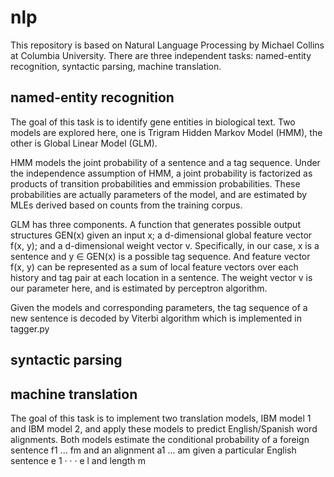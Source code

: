 # nlp

This repository is based on Natural Language Processing by Michael Collins at Columbia University. There are three independent tasks: named-entity recognition, syntactic parsing, machine translation.

## named-entity recognition

The goal of this task is to identify gene entities in biological text. Two models are explored here, one is Trigram Hidden Markov Model (HMM), the other is Global Linear Model (GLM). 

HMM models the joint probability of a sentence and a tag sequence. Under the independence assumption of HMM, a joint probability is factorized as products of transition probabilities and emmission probabilities. These probabilities are actually parameters of the model, and are estimated by MLEs derived based on counts from the training corpus.

GLM has three components. A function that generates possible output structures GEN(x) given an input x; a d-dimensional global feature vector f(x, y); and a d-dimensional weight vector v. Specifically, in our case, x is a sentence and y ∈ GEN(x) is a possible tag sequence. And feature vector f(x, y) can be represented as a sum of local feature vectors over each history and tag pair at each location in a sentence. The weight vector v is our parameter here, and is estimated by perceptron algorithm.

Given the models and corresponding parameters, the tag sequence of a new sentence is decoded by Viterbi algorithm which is implemented in tagger.py

## syntactic parsing

## machine translation

The goal of this task is to implement two translation models, IBM model 1 and IBM model 2, and apply these models to predict English/Spanish word alignments. Both models estimate the conditional probability of a foreign sentence f1 ... fm and an alignment a1 ... am given a particular English sentence e 1 · · · e l and length m



